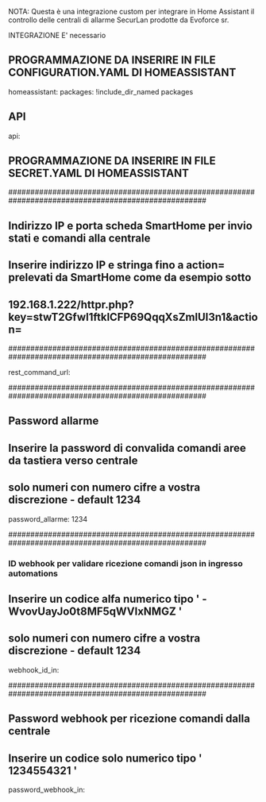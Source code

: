 NOTA:
Questa è una integrazione custom per integrare in Home Assistant il controllo delle centrali di allarme SecurLan prodotte da Evoforce sr.

INTEGRAZIONE
E' necessario 





## PROGRAMMAZIONE DA INSERIRE IN FILE CONFIGURATION.YAML DI HOMEASSISTANT ##

homeassistant:
  packages: !include_dir_named packages
  
## API
api:



## PROGRAMMAZIONE DA INSERIRE IN FILE SECRET.YAML DI HOMEASSISTANT ##

#####################################################################################################
## Indirizzo IP e porta scheda SmartHome per invio stati e comandi alla centrale ##
## Inserire indirizzo IP e stringa fino a action= prelevati da SmartHome come da esempio sotto ##
## 192.168.1.222/httpr.php?key=stwT2Gfwl1ftklCFP69QqqXsZmlUI3n1&action= ##
#####################################################################################################

rest_command_url: 


#####################################################################################################
## Password allarme ##
## Inserire la password di convalida comandi aree da tastiera verso centrale ##
## solo numeri con numero cifre a vostra discrezione - default 1234 ##

password_allarme: 1234


#####################################################################################################
### ID webhook per validare ricezione comandi json in ingresso automations  ##
## Inserire un codice alfa numerico tipo ' -WvovUayJo0t8MF5qWVIxNMGZ ' ##
## solo numeri con numero cifre a vostra discrezione - default 1234 ##

webhook_id_in:


#####################################################################################################
##  Password webhook per ricezione comandi dalla centrale  ##
## Inserire un codice solo numerico tipo ' 1234554321 ' ##

password_webhook_in: 

